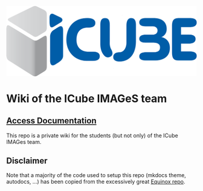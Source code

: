 ![](./assets/logo_icube.png)

# Wiki of the ICube IMAGeS team

## [Access Documentation](https://ListIndexOutOfRange.github.io/TestWiki/)


This repo is a private wiki for the students (but not only) of the ICube IMAGes team.


## Disclaimer

Note that a majority of the code used to setup this repo (mkdocs theme, autodocs, ...) has been copied from the excessively great [Equinox repo](https://github.com/patrick-kidger/equinox).




